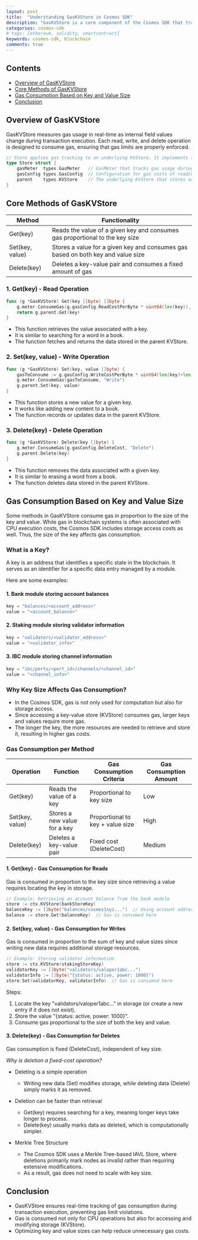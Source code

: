```yaml
---
layout: post
title:  "Understanding GasKVStore in Cosmos SDK"
description: "GasKVStore is a core component of the Cosmos SDK that tracks gas consumption in real-time during transaction execution. It ensures that every read, write, and delete operation consumes gas, helping to prevent transactions from exceeding their gas limits."
categories: cosmos-sdk
# tags: [ethereum, solidity, smartcontract]
keywords: cosmos-sdk, blockchain
comments: true
---
```


## Contents

- [Overview of GasKVStore](#overview-of-gaskvstore)
- [Core Methods of GasKVStore](#core-methods-of-gaskvstore)
- [Gas Consumption Based on Key and Value Size](#gas-consumption-based-on-key-and-value-size)
- [Conclusion](#conclusion)

## Overview of GasKVStore

GasKVStore measures gas usage in real-time as internal field values change during transaction execution.
Each read, write, and delete operation is designed to consume gas, ensuring that gas limits are properly enforced.

```go
// Store applies gas tracking to an underlying KVStore. It implements the KVStore interface.
type Store struct {
    gasMeter  types.GasMeter   // GasMeter that tracks gas usage during transactions
    gasConfig types.GasConfig  // Configuration for gas costs of read/write/delete operations
    parent    types.KVStore    // The underlying KVStore that stores actual data
}
```

## Core Methods of GasKVStore

| **Method** | **Functionality** |
| --- | --- |
| Get(key) | Reads the value of a given key and consumes gas proportional to the key size |
| Set(key, value) | Stores a value for a given key and consumes gas based on both key and value size |
| Delete(key) | Deletes a key-value pair and consumes a fixed amount of gas |

### 1. Get(key) - Read Operation

```go
func (g *GasKVStore) Get(key []byte) []byte {
    g.meter.ConsumeGas(g.gasConfig.ReadCostPerByte * uint64(len(key)), "Read")
    return g.parent.Get(key)
}
```

- This function retrieves the value associated with a key.
- It is similar to searching for a word in a book.
- The function fetches and returns the data stored in the parent KVStore.

### 2. Set(key, value) - Write Operation

```go
func (g *GasKVStore) Set(key, value []byte) {
    gasToConsume := g.gasConfig.WriteCostPerByte * uint64(len(key)+len(value))
    g.meter.ConsumeGas(gasToConsume, "Write")
    g.parent.Set(key, value)
}
```

- This function stores a new value for a given key.
- It works like adding new content to a book.
- The function records or updates data in the parent KVStore.

### 3. Delete(key) - Delete Operation

```go
func (g *GasKVStore) Delete(key []byte) {
    g.meter.ConsumeGas(g.gasConfig.DeleteCost, "Delete")
    g.parent.Delete(key)
}
```

- This function removes the data associated with a given key.
- It is similar to erasing a word from a book.
- The function deletes data stored in the parent KVStore.

## Gas Consumption Based on Key and Value Size

Some methods in GasKVStore consume gas in proportion to the size of the key and value.
While gas in blockchain systems is often associated with CPU execution costs, the Cosmos SDK includes storage access costs as well.
Thus, the size of the key affects gas consumption.

### What is a Key?

A key is an address that identifies a specific state in the blockchain.
It serves as an identifier for a specific data entry managed by a module.

Here are some examples:

#### 1. Bank module storing account balances

```go
key = "balances/<account_address>"
value = "<account_balance>"
```

#### 2. Staking module storing validator information

```go
key = "validators/<validator_address>"
value = "<validator_info>"
```

#### 3. IBC module storing channel information

```go
key = "ibc/ports/<port_id>/channels/<channel_id>"
value = "<channel_info>"
```

### Why Key Size Affects Gas Consumption?

- In the Cosmos SDK, gas is not only used for computation but also for storage access.
- Since accessing a key-value store (KVStore) consumes gas, larger keys and values require more gas.
- The longer the key, the more resources are needed to retrieve and store it, resulting in higher gas costs.

### Gas Consumption per Method

| **Operation** | **Function** | **Gas Consumption Criteria** | **Gas Consumption Amount** |
| --- | --- | --- | --- |
| Get(key) | Reads the value of a key | Proportional to key size | Low |
| Set(key, value) | Stores a new value for a key | Proportional to key + value size | High |
| Delete(key) | Deletes a key-value pair | Fixed cost (DeleteCost) | Medium |

#### 1. Get(key) - Gas Consumption for Reads

Gas is consumed in proportion to the key size since retrieving a value requires locating the key in storage.

```go
// Example: Retrieving an account balance from the bank module
store := ctx.KVStore(bankStoreKey)
balanceKey := []byte("balances/cosmos1xyz...")  // Using account address as key
balance := store.Get(balanceKey)  // Gas is consumed here
```

#### 2. Set(key, value) - Gas Consumption for Writes

Gas is consumed in proportion to the sum of key and value sizes since writing new data requires additional storage resources.

```go
// Example: Storing validator information
store := ctx.KVStore(stakingStoreKey)
validatorKey := []byte("validators/valoper1abc...")  
validatorInfo := []byte("{status: active, power: 1000}")  
store.Set(validatorKey, validatorInfo)  // Gas is consumed here
```

Steps:

1. Locate the key "validators/valoper1abc..." in storage (or create a new entry if it does not exist).
2. Store the value "{status: active, power: 1000}".
3. Consume gas proportional to the size of both the key and value.

#### 3. Delete(key) - Gas Consumption for Deletes

Gas consumption is fixed (DeleteCost), independent of key size.

*Why is deletion a fixed-cost operation?*

- Deleting is a simple operation
  - Writing new data (Set) modifies storage, while deleting data (Delete) simply marks it as removed.

- Deletion can be faster than retrieval
  - Get(key) requires searching for a key, meaning longer keys take longer to process.
  - Delete(key) usually marks data as deleted, which is computationally simpler.

- Merkle Tree Structure
  - The Cosmos SDK uses a Merkle Tree-based IAVL Store, where deletions primarily mark nodes as invalid rather than requiring extensive modifications.
  - As a result, gas does not need to scale with key size.

## Conclusion

- GasKVStore ensures real-time tracking of gas consumption during transaction execution, preventing gas limit violations.
- Gas is consumed not only for CPU operations but also for accessing and modifying storage (KVStore).
- Optimizing key and value sizes can help reduce unnecessary gas costs.
